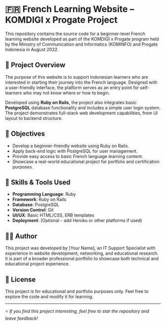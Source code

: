 # 🇫🇷 French Learning Website – KOMDIGI x Progate Project

This repository contains the source code for a beginner-level French learning website developed as part of the KOMDIGI x Progate program held by the Ministry of Communication and Informatics (KOMINFO) and Progate Indonesia in August 2022.

## 📌 Project Overview

The purpose of this website is to support Indonesian learners who are interested in starting their journey into the French language. Designed with a user-friendly interface, the platform serves as an entry point for self-learners who may not know where or how to begin. 

Developed using **Ruby on Rails**, the project also integrates basic **PostgreSQL** database functionality and includes a simple user login system. The project demonstrates full-stack web development capabilities, from UI layout to backend structure.

## 🎯 Objectives

- Develop a beginner-friendly website using Ruby on Rails.
- Apply back-end logic with PostgreSQL for user management.
- Provide easy access to basic French language learning content.
- Showcase a real-world educational project for portfolio and certification purposes.

## 💼 Skills & Tools Used

- **Programming Language**: Ruby
- **Framework**: Ruby on Rails
- **Database**: PostgreSQL
- **Version Control**: Git
- **UI/UX**: Basic HTML/CSS, ERB templates
- **Deployment**: (Optional – add Heroku or other platforms if used)

## 👨‍💻 Author

This project was developed by [Your Name], an IT Support Specialist with experience in website development, networking, and educational research. It is part of a broader professional portfolio to showcase both technical and educational project experience.

## 📄 License

This project is for educational and portfolio purposes only. Feel free to explore the code and modify it for learning.

---

⭐️ *If you find this project interesting, feel free to star the repository and leave feedback!*
